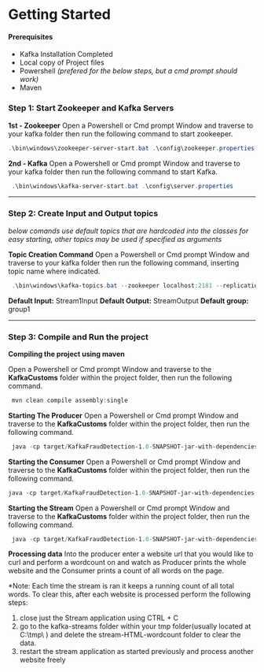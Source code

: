 # Getting Started

#### Prerequisites
-   Kafka Installation Completed
-   Local copy of Project files
-   Powershell *(prefered for the below steps, but a cmd prompt should work)*
-   Maven

### Step 1: Start Zookeeper and Kafka Servers
**1st - Zookeeper** 
Open a Powershell or Cmd prompt Window and traverse to your kafka folder then run the following command to start zookeeper.
```Powershell
.\bin\windows\zookeeper-server-start.bat .\config\zookeeper.properties
```
**2nd - Kafka**
Open a Powershell or Cmd prompt Window and traverse to your kafka folder then run the following command to start Kafka.
```Powershell
 .\bin\windows\kafka-server-start.bat .\config\server.properties
```

-------------------
### Step 2: Create Input and Output topics
*below comands use default topics that are hardcoded into the classes for easy starting, other topics may be used if specified as arguments*

**Topic Creation Command**
Open a Powershell or Cmd prompt Window and traverse to your kafka folder then run the following command, inserting topic name where indicated.
```Powershell
 .\bin\windows\kafka-topics.bat --zookeeper localhost:2181 --replication-factor 1 --partitions 1 --create --topic <INSERT_TOPIC_NAME_HERE>
```
**Default Input:** Stream1Input
**Default Output:** StreamOutput
**Default group:** group1

-------------------
### Step 3: Compile and Run the project
**Compiling the project using maven**

Open a Powershell or Cmd prompt Window and traverse to the **KafkaCustoms** folder within the project folder, then run the following command.
```Powershell
 mvn clean compile assembly:single
```

**Starting The Producer**
Open a Powershell or Cmd prompt Window and traverse to the **KafkaCustoms** folder within the project folder, then run the following command.
```Powershell
 java -cp target/KafkaFraudDetection-1.0-SNAPSHOT-jar-with-dependencies.jar edu.nwmsu.indStudy.kafka.fraudDetector.WebsiteProcesserProducer <Stream_Input_Topic_If_Not_Using_Default_Provided_Above>
```

**Starting the Consumer**
Open a Powershell or Cmd prompt Window and traverse to the **KafkaCustoms** folder within the project folder, then run the following command.
```Powershell
java -cp target/KafkaFraudDetection-1.0-SNAPSHOT-jar-with-dependencies.jar edu.nwmsu.indStudy.kafka.fraudDetector.WebsiteConsumer <topicName_If_Not_Using_Default> <groupId_If_Not_Using_Default>
```

**Starting the Stream**
Open a Powershell or Cmd prompt Window and traverse to the **KafkaCustoms** folder within the project folder, then run the following command.
```Powershell
 java -cp target/KafkaFraudDetection-1.0-SNAPSHOT-jar-with-dependencies.jar edu.nwmsu.indStudy.kafka.fraudDetector.WebsiteWordCountFilterStream <Input_Topic_If_Not_Using_Default_Provided_Above> <Output_Topic_If_Not_Using_Default_Provided_Above>
```

**Processing data**
Into the producer enter a website url that you would like to curl and perform a wordcount on and watch as Producer prints the whole website and the Consumer prints a count of all words on the page.

*Note: Each time the stream is ran it keeps a running count of all total words. To clear this, after each website is processed perform the following steps:
1. close just the Stream application using CTRL + C
2. go to the kafka-streams folder within your tmp folder(usually located at C:\\tmp\\ ) and delete the stream-HTML-wordcount folder to clear the data.
3. restart the stream application as started previously and process another website freely